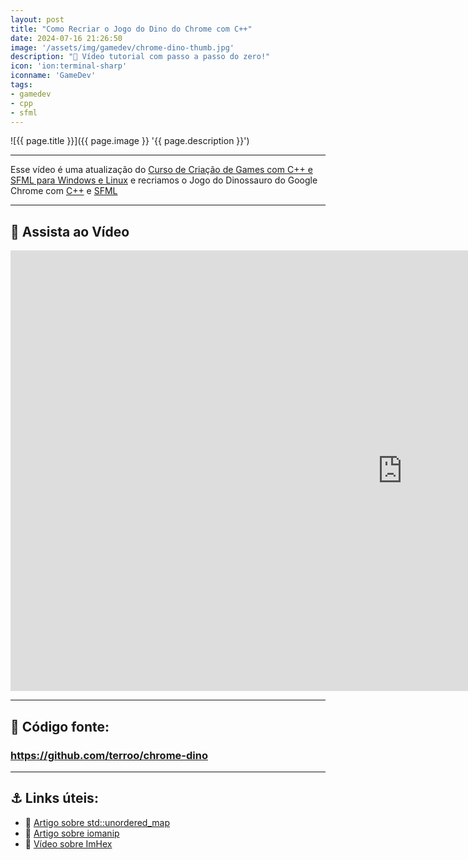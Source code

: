 ```yaml
---
layout: post
title: "Como Recriar o Jogo do Dino do Chrome com C++"
date: 2024-07-16 21:26:50
image: '/assets/img/gamedev/chrome-dino-thumb.jpg'
description: "🦖 Vídeo tutorial com passo a passo do zero!"
icon: 'ion:terminal-sharp'
iconname: 'GameDev'
tags:
- gamedev
- cpp
- sfml
---
```


![{{ page.title }}]({{ page.image }} '{{ page.description }}')

---

Esse vídeo é uma atualização do [Curso de Criação de Games com C++ e SFML para Windows e Linux](https://terminalroot.com.br/sfml/) e recriamos o Jogo do Dinossauro do Google Chrome com [C++](https://terminalroot.com.br/tags#cpp) e [SFML](https://terminalroot.com.br/tags#sfml)

---

## 🎥 Assista ao Vídeo

<iframe width="1253" height="705" src="https://www.youtube.com/embed/SEImvXJ88sE" title="YouTube video player" frameborder="0" allow="accelerometer; autoplay; clipboard-write; encrypted-media; gyroscope; picture-in-picture" allowfullscreen></iframe>

---

## 🦖 Código fonte: 
### <https://github.com/terroo/chrome-dino>

---

## ⚓ Links úteis:
+ 🔗 [Artigo sobre std::unordered_map](https://terminalroot.com.br/2021/08/utilizando-unordered-map-e-numeric-limits-em-cpp.html)
+ 🔗 [Artigo sobre iomanip](https://terminalroot.com.br/2021/05/utilizando-a-biblioteca-iomanip-cpp.html)
+ 🔗 [Vídeo sobre ImHex](https://youtu.be/H5medsOVNl8)


